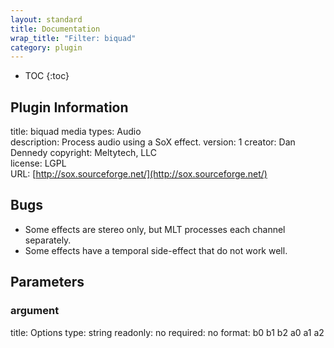 ```yaml
---
layout: standard
title: Documentation
wrap_title: "Filter: biquad"
category: plugin
---
```

* TOC
{:toc}

## Plugin Information

title: biquad
media types:
Audio  
description: Process audio using a SoX effect.
version: 1
creator: Dan Dennedy
copyright: Meltytech, LLC  
license: LGPL  
URL: [http://sox.sourceforge.net/](http://sox.sourceforge.net/)  

## Bugs

* Some effects are stereo only, but MLT processes each channel separately.
* Some effects have a temporal side-effect that do not work well.


## Parameters

### argument

title: Options  type: string
readonly: no
required: no
format: b0 b1 b2 a0 a1 a2  

